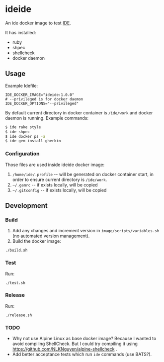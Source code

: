 # ideide

An ide docker image to test [IDE](https://github.com/ai-traders/ide).

It has installed:
 * ruby
 * shpec
 * shellcheck
 * docker daemon

## Usage
Example Idefile:
```
IDE_DOCKER_IMAGE="ideide:1.0.0"
# --privileged is for docker daemon
IDE_DOCKER_OPTIONS="--privileged"
```

By default current directory in docker container is `/ide/work` and docker daemon
 is running. Example commands:
```bash
$ ide rake style
$ ide shpec
$ ide docker ps -a
$ ide gem install gherkin
```

### Configuration
Those files are used inside ideide docker image:
1. `/home/ide/.profile` -- will be generated on docker container start, in
   order to ensure current directory is `/ide/work`.
2. `~/.gemrc` -- if exists locally, will be copied
3. `~/.gitconfig` -- if exists locally, will be copied

## Development
### Build
1. Add any changes and increment version in `image/scripts/variables.sh`
 (no automated version management).
2. Build the docker image:
  ```
  ./build.sh
  ```

### Test
Run:
```
./test.sh
```

### Release
Run:
```
./release.sh
```

### TODO
* Why not use Alpine Linux as base docker image? Because I wanted to avoid
 compiling ShellCheck. But I could try compiling it using
 https://github.com/NLKNguyen/alpine-shellcheck .
* Add better acceptance tests which run `ide` commands (use BATS?).
